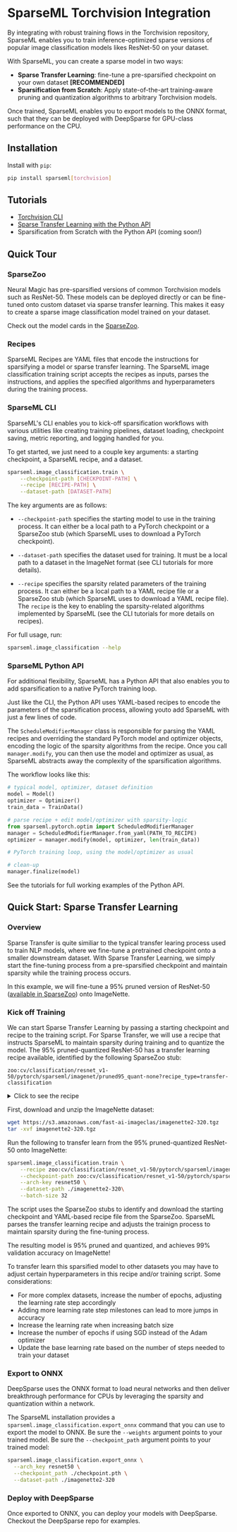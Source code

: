 <!--
Copyright (c) 2021 - present / Neuralmagic, Inc. All Rights Reserved.

Licensed under the Apache License, Version 2.0 (the "License");
you may not use this file except in compliance with the License.
You may obtain a copy of the License at

   http://www.apache.org/licenses/LICENSE-2.0

Unless required by applicable law or agreed to in writing,
software distributed under the License is distributed on an "AS IS" BASIS,
WITHOUT WARRANTIES OR CONDITIONS OF ANY KIND, either express or implied.
See the License for the specific language governing permissions and
limitations under the License.
-->

# SparseML Torchvision Integration

By integrating with robust training flows in the Torchvision repository, SparseML enables you to train inference-optimized sparse versions of popular image classification models likes ResNet-50 on your dataset.

With SparseML, you can create a sparse model in two ways:

- **Sparse Transfer Learning**: fine-tune a pre-sparsified checkpoint on your own dataset **[RECOMMENDED]**
- **Sparsification from Scratch**: Apply state-of-the-art training-aware pruning and quantization algorithms to arbitrary Torchvision models.

Once trained, SparseML enables you to export models to the ONNX format, such that they can be deployed with DeepSparse for GPU-class performance on the CPU.

## Installation

Install with `pip`:

```bash
pip install sparseml[torchvision]
```

## Tutorials

- [Torchvision CLI](tutorials/torchvision-cli.md)
- [Sparse Transfer Learning with the Python API](tutorials/docs-torchvision-python-transfer-imagenette.ipynb)
- Sparsification from Scratch with the Python API (coming soon!)

## Quick Tour

### SparseZoo

Neural Magic has pre-sparsified versions of common Torchvision models such as ResNet-50. These models can be deployed directly or can be fine-tuned onto custom dataset via sparse transfer learning. This makes it easy to create a sparse image classification model trained on your dataset.

Check out the model cards in the [SparseZoo](https://sparsezoo.neuralmagic.com/?repo=ultralytics&page=1).

### Recipes

SparseML Recipes are YAML files that encode the instructions for sparsifying a model or sparse transfer learning. The SparseML image classification training script accepts the recipes as inputs, parses the instructions, and applies the specified algorithms and hyperparameters during the training process.

### SparseML CLI

SparseML's CLI enables you to kick-off sparsification workflows with various utilities like creating training pipelines, dataset loading, checkpoint saving, metric reporting, and logging handled for you.

To get started, we just need to a couple key arguments: a starting checkpoint, a SparseML recipe, and a dataset.

```bash
sparseml.image_classification.train \
    --checkpoint-path [CHECKPOINT-PATH] \
    --recipe [RECIPE-PATH] \
    --dataset-path [DATASET-PATH]
```

The key arguments are as follows:
- `--checkpoint-path` specifies the starting model to use in the training process. It can either be a local path to a PyTorch checkpoint or a SparseZoo stub (which SparseML uses to download a PyTorch checkpoint).

- `--dataset-path` specifies the dataset used for training. It must be a local path to a dataset in the ImageNet format (see CLI tutorials for more details).

- `--recipe` specifies the sparsity related parameters of the training process. It can either be a local path to a YAML recipe file or a SparseZoo stub (which SparseML uses to download a YAML recipe file). The `recipe` is the key to enabling the sparsity-related algorithms implemented by SparseML (see the CLI tutorials for more details on recipes).

For full usage, run:
```bash
sparseml.image_classification --help
```

### SparseML Python API

For additional flexibility, SparseML has a Python API that also enables you to add sparsification to a native PyTorch training loop.

Just like the CLI, the Python API uses YAML-based recipes to encode the parameters of the sparsification process, allowing youto add SparseML with just a few lines of code.

The `ScheduleModifierManager` class is responsible for parsing the YAML recipes and overriding the standard PyTorch model and optimizer objects, 
encoding the logic of the sparsity algorithms from the recipe. Once you call `manager.modify`, you can then use the model and optimizer as usual, as SparseML abstracts away the complexity of the sparsification algorithms.

The workflow looks like this:

```python
# typical model, optimizer, dataset definition
model = Model()
optimizer = Optimizer()
train_data = TrainData()

# parse recipe + edit model/optimizer with sparsity-logic
from sparseml.pytorch.optim import ScheduledModifierManager
manager = ScheduledModifierManager.from_yaml(PATH_TO_RECIPE)
optimizer = manager.modify(model, optimizer, len(train_data))

# PyTorch training loop, using the model/optimizer as usual

# clean-up
manager.finalize(model)
```

See the tutorials for full working examples of the Python API.

## Quick Start: Sparse Transfer Learning

### Overview

Sparse Transfer is quite similiar to the typical transfer learing process used to train NLP models, where we fine-tune a pretrained checkpoint onto a smaller downstream dataset. With Sparse Transfer Learning, we simply start the fine-tuning process from a pre-sparsified checkpoint and maintain sparsity while the training process occurs.

In this example, we will fine-tune a 95% pruned version of ResNet-50 ([available in SparseZoo](https://sparsezoo.neuralmagic.com/models/cv%2Fclassification%2Fresnet_v1-50%2Fpytorch%2Fsparseml%2Fimagenet%2Fpruned95_quant-none)) onto ImageNette.

### Kick off Training

We can start Sparse Transfer Learning by passing a starting checkpoint and recipe to the training script. For Sparse Transfer, we will use a recipe that instructs SparseML to maintain sparsity during training and to quantize the model. The 95% pruned-quantized ResNet-50 has a transfer learning recipe available, identified by the following SparseZoo stub:
```
zoo:cv/classification/resnet_v1-50/pytorch/sparseml/imagenet/pruned95_quant-none?recipe_type=transfer-classification
```

<details>
   <summary>Click to see the recipe</summary>

SparseML parses the `Modifers` in the recipe and updates the training loop with logic encoded therein.
   
The key `Modifiers` for sparse transfer learning are the following:
- `ConstantPruningModifier` instructs SparseML to maintain the sparsity structure of the network during the fine-tuning process
- `QuantizationModifier` instructs SparseML to apply quantization aware training to quantize the weights over the final epochs
   
```yaml
# Epoch and Learning-Rate variables
num_epochs: 10.0
init_lr: 0.0005

# quantization variables
quantization_epochs: 6.0

training_modifiers:
  - !EpochRangeModifier
    start_epoch: 0.0
    end_epoch: eval(num_epochs)

  - !LearningRateFunctionModifier
    final_lr: 0.0
    init_lr: eval(init_lr)
    lr_func: cosine
    start_epoch: 0.0
    end_epoch: eval(num_epochs)

# Phase 1 Sparse Transfer Learning / Recovery
sparse_transfer_learning_modifiers:
  - !ConstantPruningModifier
    start_epoch: 0.0
    params: __ALL_PRUNABLE__

# Phase 2 Apply quantization
sparse_quantized_transfer_learning_modifiers:
  - !QuantizationModifier
    start_epoch: eval(num_epochs - quantization_epochs)
```

</details>

First, download and unzip the ImageNette dataset:

```bash
wget https://s3.amazonaws.com/fast-ai-imageclas/imagenette2-320.tgz
tar -xvf imagenette2-320.tgz
```

Run the following to transfer learn from the 95% pruned-quantized ResNet-50
onto ImageNette:
```bash
sparseml.image_classification.train \
    --recipe zoo:cv/classification/resnet_v1-50/pytorch/sparseml/imagenet/pruned95_quant-none?recipe_type=transfer-classification \
    --checkpoint-path zoo:cv/classification/resnet_v1-50/pytorch/sparseml/imagenet/pruned95_quant-none?recipe_type=transfer-classification \
    --arch-key resnet50 \
    --dataset-path ./imagenette2-320\
    --batch-size 32
```

The script uses the SparseZoo stubs to identify and download the starting checkpoint and YAML-based recipe file from the SparseZoo. SparseML parses the transfer learning recipe and adjusts the trainign process to maintain sparsity during the fine-tuning process.

The resulting model is 95% pruned and quantized, and achieves 99% validation accuracy on ImageNette!

To transfer learn this sparsified model to other datasets you may have to adjust certain hyperparameters in this recipe and/or training script. Some considerations:
- For more complex datasets, increase the number of epochs, adjusting the learning rate step accordingly
- Adding more learning rate step milestones can lead to more jumps in accuracy
- Increase the learning rate when increasing batch size
- Increase the number of epochs if using SGD instead of the Adam optimizer
- Update the base learning rate based on the number of steps needed to train your dataset

### Export to ONNX

DeepSparse uses the ONNX format to load neural networks and then deliver breakthrough performance for CPUs by leveraging the sparsity and quantization within a network.

The SparseML installation provides a `sparseml.image_classification.export_onnx` command that you can use to export the model to ONNX. Be sure the `--weights` argument points to your trained model. Be sure the `--checkpoint_path` argument points to your trained model:

```bash
sparseml.image_classification.export_onnx \
  --arch_key resnet50 \
  --checkpoint_path ./checkpoint.pth \
  --dataset-path ./imagenette2-320
```

### Deploy with DeepSparse

Once exported to ONNX, you can deploy your models with DeepSparse. Checkout the DeepSparse repo for examples.
